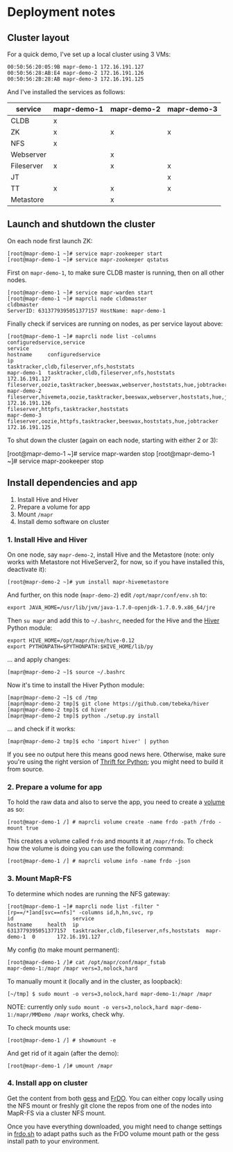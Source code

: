 # Deployment notes

## Cluster layout

For a quick demo, I've set up a local cluster using 3 VMs:

    00:50:56:20:05:9B mapr-demo-1 172.16.191.127
    00:50:56:28:AB:E4 mapr-demo-2 172.16.191.126
    00:50:56:2B:28:AB mapr-demo-3 172.16.191.125

And I've installed the services as follows:

| service    | mapr-demo-1 | mapr-demo-2 | mapr-demo-3 |
| ---------- | ------------| ------------| ------------|
| CLDB       |      x      |             |             |
| ZK         |      x      |      x      |      x      |
| NFS        |      x      |             |             |
| Webserver  |             |      x      |             |
| Fileserver |      x      |      x      |      x      |
| JT         |             |             |      x      |
| TT         |      x      |      x      |      x      |
| Metastore  |             |      x      |             |



## Launch and shutdown the cluster

On each node first launch ZK:

    [root@mapr-demo-1 ~]# service mapr-zookeeper start
    [root@mapr-demo-1 ~]# service mapr-zookeeper qstatus
    
First on `mapr-demo-1`, to make sure CLDB master is running, then on all other nodes.

    [root@mapr-demo-1 ~]# service mapr-warden start
    [root@mapr-demo-1 ~]# maprcli node cldbmaster
    cldbmaster
    ServerID: 6313779395051377157 HostName: mapr-demo-1

Finally check if services are running on nodes, as per service layout above:

    [root@mapr-demo-1 ~]# maprcli node list -columns configuredservice,service
    service                                                                  hostname     configuredservice                                                                 ip
    tasktracker,cldb,fileserver,nfs,hoststats                                mapr-demo-1  tasktracker,cldb,fileserver,nfs,hoststats                                         172.16.191.127
    fileserver,oozie,tasktracker,beeswax,webserver,hoststats,hue,jobtracker  mapr-demo-2  fileserver,hivemeta,oozie,tasktracker,beeswax,webserver,hoststats,hue,jobtracker  172.16.191.126
    fileserver,httpfs,tasktracker,hoststats                                  mapr-demo-3  fileserver,oozie,httpfs,tasktracker,beeswax,hoststats,hue,jobtracker              172.16.191.125

To shut down the cluster (again on each node, starting with either 2 or 3):

  [root@mapr-demo-1 ~]# service mapr-warden stop
  [root@mapr-demo-1 ~]# service mapr-zookeeper stop


## Install dependencies and app

1. Install Hive and Hiver
1. Prepare a volume for app
1. Mount `/mapr`
1. Install demo software on cluster

### 1. Install Hive and Hiver

On one node, say `mapr-demo-2`, install Hive and the Metastore (note: only works
with Metastore not HiveServer2, for now, so if you have installed this, 
deactivate it):

    [root@mapr-demo-2 ~]# yum install mapr-hivemetastore

And further, on this node (`mapr-demo-2`) edit `/opt/mapr/conf/env.sh` to:

    export JAVA_HOME=/usr/lib/jvm/java-1.7.0-openjdk-1.7.0.9.x86_64/jre

Then `su mapr` and add this to `~/.bashrc`, needed for the Hive and the 
[Hiver](https://github.com/tebeka/hiver) Python module:

    export HIVE_HOME=/opt/mapr/hive/hive-0.12
    export PYTHONPATH=$PYTHONPATH:$HIVE_HOME/lib/py

... and apply changes:

    [mapr@mapr-demo-2 ~]$ source ~/.bashrc

Now it's time to install the Hiver Python module:

    [mapr@mapr-demo-2 ~]$ cd /tmp
    [mapr@mapr-demo-2 tmp]$ git clone https://github.com/tebeka/hiver
    [mapr@mapr-demo-2 tmp]$ cd hiver
    [mapr@mapr-demo-2 tmp]$ python ./setup.py install

... and check if it works:

    [mapr@mapr-demo-2 tmp]$ echo 'import hiver' | python

If you see no output here this means good news here. Otherwise, make sure you're
using the right version of [Thrift for Python](http://thrift.apache.org/docs/BuildingFromSource/);
you might need to build it from source.


### 2. Prepare a volume for app

To hold the raw data and also to serve the app, you need to create a 
[volume](http://doc.mapr.com/display/MapR/Managing+Data+with+Volumes) as so:

    [root@mapr-demo-1 /] # maprcli volume create -name frdo -path /frdo -mount true

This creates a volume called `frdo` and mounts it at `/mapr/frdo`. To check how
the volume is doing you can use the following command:

    [root@mapr-demo-1 /] # maprcli volume info -name frdo -json

    
### 3. Mount MapR-FS

To determine which nodes are running the NFS gateway:

    [root@mapr-demo-1 ~]# maprcli node list -filter "[rp==/*]and[svc==nfs]" -columns id,h,hn,svc, rp
    id                   service                                    hostname     health  ip
    6313779395051377157  tasktracker,cldb,fileserver,nfs,hoststats  mapr-demo-1  0       172.16.191.127

My config (to make mount permanent):

    [root@mapr-demo-1 /]# cat /opt/mapr/conf/mapr_fstab
    mapr-demo-1:/mapr /mapr vers=3,nolock,hard

To manually mount it (locally and in the cluster, as loopback):

    [~/tmp] $ sudo mount -o vers=3,nolock,hard mapr-demo-1:/mapr /mapr

NOTE: currently only `sudo mount -o vers=3,nolock,hard mapr-demo-1:/mapr/MMDemo /mapr` works, check why.

To check mounts use:

    [root@mapr-demo-1 /] # showmount -e

And get rid of it again (after the demo):

    [root@mapr-demo-1 /]# umount /mapr


### 4. Install app on cluster

Get the content from both [gess](https://github.com/mhausenblas/gess) and
[FrDO](https://github.com/mhausenblas/frdo). You can either copy locally using
the NFS mount or freshly git clone the repos from one of the nodes into MapR-FS via
a cluster NFS mount.

Once you have everything downloaded, you might need to change settings in 
[frdo.sh](../cluster/frdo.sh) to adapt paths such as the FrDO volume mount path
or the gess install path to your environment.